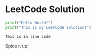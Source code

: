 # LeetCode Solution


```python
print("Hello World!")
print("This is my LeetCode Solution!")
```
`This is in line code`

Spice it up!
